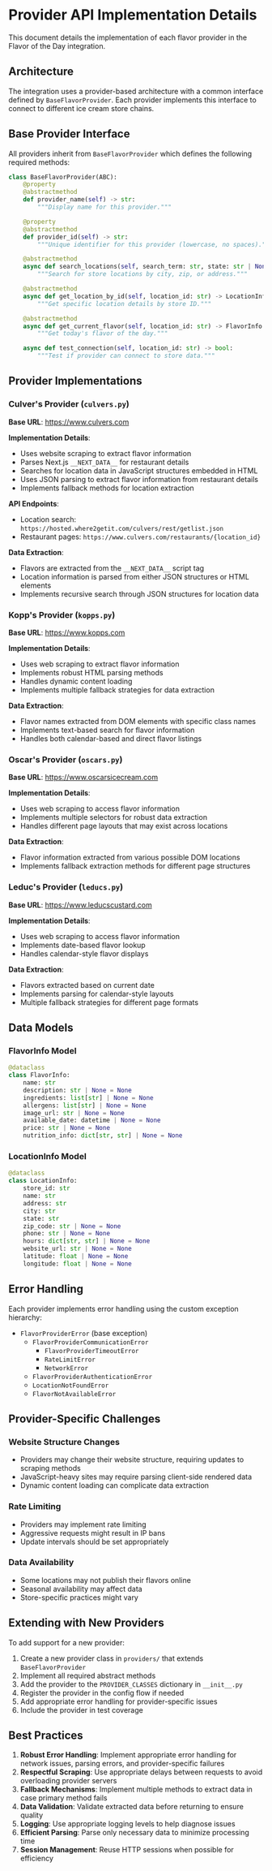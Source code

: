 # Provider API Implementation Details

This document details the implementation of each flavor provider in the Flavor of the Day integration.

## Architecture

The integration uses a provider-based architecture with a common interface defined by `BaseFlavorProvider`. Each provider implements this interface to connect to different ice cream store chains.

## Base Provider Interface

All providers inherit from `BaseFlavorProvider` which defines the following required methods:

```python
class BaseFlavorProvider(ABC):
    @property
    @abstractmethod
    def provider_name(self) -> str:
        """Display name for this provider."""

    @property
    @abstractmethod
    def provider_id(self) -> str:
        """Unique identifier for this provider (lowercase, no spaces)."""

    @abstractmethod
    async def search_locations(self, search_term: str, state: str | None = None) -> list[LocationInfo]:
        """Search for store locations by city, zip, or address."""

    @abstractmethod
    async def get_location_by_id(self, location_id: str) -> LocationInfo:
        """Get specific location details by store ID."""

    @abstractmethod
    async def get_current_flavor(self, location_id: str) -> FlavorInfo:
        """Get today's flavor of the day."""

    async def test_connection(self, location_id: str) -> bool:
        """Test if provider can connect to store data."""
```

## Provider Implementations

### Culver's Provider (`culvers.py`)

**Base URL**: https://www.culvers.com

**Implementation Details**:
- Uses website scraping to extract flavor information
- Parses Next.js `__NEXT_DATA__` for restaurant details
- Searches for location data in JavaScript structures embedded in HTML
- Uses JSON parsing to extract flavor information from restaurant details
- Implements fallback methods for location extraction

**API Endpoints**:
- Location search: `https://hosted.where2getit.com/culvers/rest/getlist.json`
- Restaurant pages: `https://www.culvers.com/restaurants/{location_id}`

**Data Extraction**:
- Flavors are extracted from the `__NEXT_DATA__` script tag
- Location information is parsed from either JSON structures or HTML elements
- Implements recursive search through JSON structures for location data

### Kopp's Provider (`kopps.py`)

**Base URL**: https://www.kopps.com

**Implementation Details**:
- Uses web scraping to extract flavor information
- Implements robust HTML parsing methods
- Handles dynamic content loading
- Implements multiple fallback strategies for data extraction

**Data Extraction**:
- Flavor names extracted from DOM elements with specific class names
- Implements text-based search for flavor information
- Handles both calendar-based and direct flavor listings

### Oscar's Provider (`oscars.py`)

**Base URL**: https://www.oscarsicecream.com

**Implementation Details**:
- Uses web scraping to access flavor information
- Implements multiple selectors for robust data extraction
- Handles different page layouts that may exist across locations

**Data Extraction**:
- Flavor information extracted from various possible DOM locations
- Implements fallback extraction methods for different page structures

### Leduc's Provider (`leducs.py`)

**Base URL**: https://www.leducscustard.com

**Implementation Details**:
- Uses web scraping to access flavor information
- Implements date-based flavor lookup
- Handles calendar-style flavor displays

**Data Extraction**:
- Flavors extracted based on current date
- Implements parsing for calendar-style layouts
- Multiple fallback strategies for different page formats

## Data Models

### FlavorInfo Model
```python
@dataclass
class FlavorInfo:
    name: str
    description: str | None = None
    ingredients: list[str] | None = None
    allergens: list[str] | None = None
    image_url: str | None = None
    available_date: datetime | None = None
    price: str | None = None
    nutrition_info: dict[str, str] | None = None
```

### LocationInfo Model
```python
@dataclass
class LocationInfo:
    store_id: str
    name: str
    address: str
    city: str
    state: str
    zip_code: str | None = None
    phone: str | None = None
    hours: dict[str, str] | None = None
    website_url: str | None = None
    latitude: float | None = None
    longitude: float | None = None
```

## Error Handling

Each provider implements error handling using the custom exception hierarchy:

- `FlavorProviderError` (base exception)
  - `FlavorProviderCommunicationError`
    - `FlavorProviderTimeoutError`
    - `RateLimitError`
    - `NetworkError`
  - `FlavorProviderAuthenticationError`
  - `LocationNotFoundError`
  - `FlavorNotAvailableError`

## Provider-Specific Challenges

### Website Structure Changes
- Providers may change their website structure, requiring updates to scraping methods
- JavaScript-heavy sites may require parsing client-side rendered data
- Dynamic content loading can complicate data extraction

### Rate Limiting
- Providers may implement rate limiting
- Aggressive requests might result in IP bans
- Update intervals should be set appropriately

### Data Availability
- Some locations may not publish their flavors online
- Seasonal availability may affect data
- Store-specific practices might vary

## Extending with New Providers

To add support for a new provider:

1. Create a new provider class in `providers/` that extends `BaseFlavorProvider`
2. Implement all required abstract methods
3. Add the provider to the `PROVIDER_CLASSES` dictionary in `__init__.py`
4. Register the provider in the config flow if needed
5. Add appropriate error handling for provider-specific issues
6. Include the provider in test coverage

## Best Practices

1. **Robust Error Handling**: Implement appropriate error handling for network issues, parsing errors, and provider-specific failures
2. **Respectful Scraping**: Use appropriate delays between requests to avoid overloading provider servers
3. **Fallback Mechanisms**: Implement multiple methods to extract data in case primary method fails
4. **Data Validation**: Validate extracted data before returning to ensure quality
5. **Logging**: Use appropriate logging levels to help diagnose issues
6. **Efficient Parsing**: Parse only necessary data to minimize processing time
7. **Session Management**: Reuse HTTP sessions when possible for efficiency